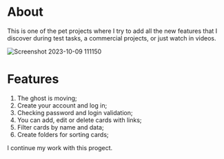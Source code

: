 # About
This is one of the pet projects where I try to add all the new features that I discover during test tasks, a commercial projects, or just watch in videos.

![Screenshot 2023-10-09 111150](https://github.com/snorrien/my-links/assets/120132990/be35ec52-0f5e-4f92-9ffe-304b99c96587)


# Features
1. The ghost is moving;
2. Create your account and log in;
3. Checking password and login validation;
4. You can add, edit or delete cards with links;
5. Filter cards by name and data;
6. Create folders for sorting cards;

I continue my work with this progect.
